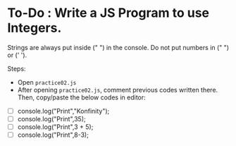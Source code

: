# To-Do : Write a JS Program to use Integers.

Strings are always put inside (" ") in the console. Do not put numbers in (" ") or (' ').

Steps:

- Open `practice02.js`
- After opening `practice02.js`, comment previous codes written there. Then, copy/paste the below codes in editor:

* [ ]  console.log("Print","Konfinity");
* [ ]  console.log("Print",35);
* [ ]  console.log("Print",3 + 5);
* [ ]  console.log("Print",8-3);
